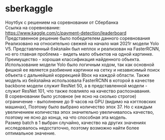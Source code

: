 # sberkaggle
Ноутбук с решением на соревновании от Сбербанка  
Ссылка на соревнование:  
https://www.kaggle.com/c/payment-detection/leaderboard  
Представенное решение было победителем данного соревнования  
Реализовано на относительно свежей на начало мая 2021г модели Yolo V5.
Представленный бэйзлайн был неплох и реализован на FasterRCNN, но его главная проблема - видеть мало объектов на одной картинке. Преимущество - хорошая классификация найденного объекта. Использование модели Yolo было логичным ходом, так как основной фишкой ее является разбиение картинки на сетку и независимый поиск объекта с дальнейшей коррекцией Bbox на каждой области. Также модель из бейзлайна использовала FasterRCNN в которой в качестве backbone модели служит ResNet 50, а в представленной модели - служит ResNet  101, что также повлияло на качество распознавания.  
В соревновании было условное (не ясно на сколько строгое) ограничение - выполнение до 9 часов на GPU (видимо на кэггловских машинах), Поэтому было выбрано количество эпох 37. Но с каждым увеличением количества эпох значительно увеличивалось качество, поэтому не ясно до конца, на что способная эта модель.  
Размер batch в 1 выбран случайно, качество на других значениях исследовалось недостаточно, поэтому возможно найти более оптимальное значение.
